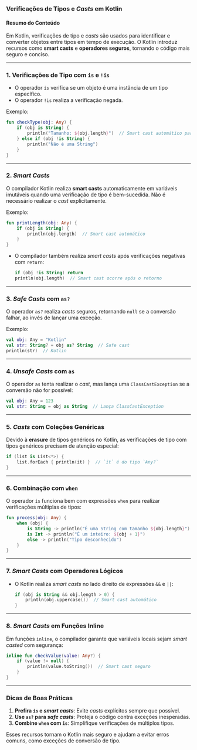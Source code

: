 ### **Verificações de Tipos e *Casts* em Kotlin**

#### **Resumo do Conteúdo**
Em Kotlin, verificações de tipo e *casts* são usados para identificar e converter objetos entre tipos em tempo de execução. O Kotlin introduz recursos como **smart casts** e **operadores seguros**, tornando o código mais seguro e conciso.

---

### **1. Verificações de Tipo com `is` e `!is`**
- O operador `is` verifica se um objeto é uma instância de um tipo específico.
- O operador `!is` realiza a verificação negada.

Exemplo:
```kotlin
fun checkType(obj: Any) {
    if (obj is String) {
        println("Tamanho: ${obj.length}")  // Smart cast automático para String
    } else if (obj !is String) {
        println("Não é uma String")
    }
}
```

---

### **2. *Smart Casts***
O compilador Kotlin realiza **smart casts** automaticamente em variáveis imutáveis quando uma verificação de tipo é bem-sucedida. Não é necessário realizar o *cast* explicitamente.

Exemplo:
```kotlin
fun printLength(obj: Any) {
    if (obj is String) {
        println(obj.length)  // Smart cast automático
    }
}
```

- O compilador também realiza *smart casts* após verificações negativas com `return`:
   ```kotlin
   if (obj !is String) return
   println(obj.length)  // Smart cast ocorre após o retorno
   ```

---

### **3. *Safe Casts* com `as?`**
O operador `as?` realiza *casts* seguros, retornando `null` se a conversão falhar, ao invés de lançar uma exceção.

Exemplo:
```kotlin
val obj: Any = "Kotlin"
val str: String? = obj as? String  // Safe cast
println(str)  // Kotlin
```

---

### **4. *Unsafe Casts* com `as`**
O operador `as` tenta realizar o *cast*, mas lança uma `ClassCastException` se a conversão não for possível:
```kotlin
val obj: Any = 123
val str: String = obj as String  // Lança ClassCastException
```

---

### **5. *Casts* com Coleções Genéricas**
Devido à **erasure** de tipos genéricos no Kotlin, as verificações de tipo com tipos genéricos precisam de atenção especial:
```kotlin
if (list is List<*>) {
    list.forEach { println(it) }  // `it` é do tipo `Any?`
}
```

---

### **6. Combinação com `when`**
O operador `is` funciona bem com expressões `when` para realizar verificações múltiplas de tipos:
```kotlin
fun process(obj: Any) {
    when (obj) {
        is String -> println("É uma String com tamanho ${obj.length}")
        is Int -> println("É um inteiro: ${obj + 1}")
        else -> println("Tipo desconhecido")
    }
}
```

---

### **7. *Smart Casts* com Operadores Lógicos**
- O Kotlin realiza *smart casts* no lado direito de expressões `&&` e `||`:
   ```kotlin
   if (obj is String && obj.length > 0) {
       println(obj.uppercase())  // Smart cast automático
   }
   ```

---

### **8. *Smart Casts* em Funções Inline**
Em funções `inline`, o compilador garante que variáveis locais sejam *smart casted* com segurança:
```kotlin
inline fun checkValue(value: Any?) {
    if (value != null) {
        println(value.toString())  // Smart cast seguro
    }
}
```

---

### **Dicas de Boas Práticas**
1. **Prefira `is` e *smart casts***: Evite *casts* explícitos sempre que possível.
2. **Use `as?` para *safe casts***: Proteja o código contra exceções inesperadas.
3. **Combine `when` com `is`**: Simplifique verificações de múltiplos tipos.

Esses recursos tornam o Kotlin mais seguro e ajudam a evitar erros comuns, como exceções de conversão de tipo.